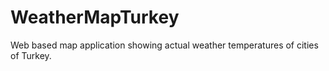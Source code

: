 # WeatherMapTurkey
Web based map application showing actual weather temperatures of cities of Turkey. 
